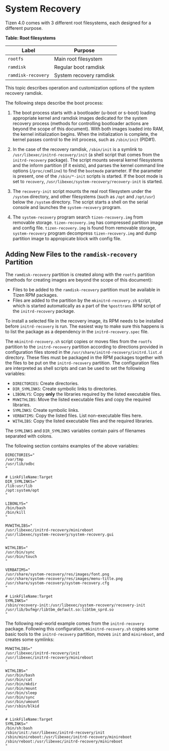 # System Recovery

Tizen 4.0 comes with 3 different root filesystems, each designed for a different purpose.

**Table: Root filesystems**

| Label | Purpose |
| ----- | ------- |
| `rootfs` | Main root filesystem |
| `ramdisk` | Regular boot ramdisk |
| `ramdisk-recovery` | System recovery ramdisk |

This topic describes operation and customization options of the system
recovery ramdisk.

The following steps describe the boot process:

1. The boot process starts with a bootloader (u-boot or s-boot) loading
appropriate kernel and ramdisk images dedicated for the system
recovery process (methods for controlling bootloader actions are beyond the
scope of this document). With both images loaded into RAM, the kernel
initialization begins. When the initialization is complete, the kernel passes
control to the init process, such as `/sbin/init` (PID#1).

2. In the case of the recovery ramdisk, `/sbin/init` is a symlink to
`/usr/libexec/initrd-recovery/init` (a shell script that comes
from the `initrd-recovery` package). The script mounts several kernel
filesystems and the inform partition (if it exists), and parses the
kernel command line options (`/proc/cmdline`) to find the `bootmode`
parameter. If the parameter is present, one of the `/sbin/*-init` scripts is
started. If the boot mode is set to `recovery`,
`/usr/libexec/system-recovery/recovery-init` is started.

3. The `recovery-init` script mounts the real root filesystem under
the `/system` directory, and other filesystems (such as `/opt` and
`/opt/usr`) below the `/system` directory. The script starts a shell on the serial console and launches the
`system-recovery` program.

4. The `system-recovery` program search `tizen-recovery.img` from removable storage.
`tizen-recovery.img` has compressed partition image and config file.
`tizen-recovery.img` is found from removable storage, `system-recovery` program decompress `tizen-recovery.img`
and dump partition image to appropicate block with config file.

## Adding New Files to the `ramdisk-recovery` Partition

The `ramdisk-recovery` partition is created along with the `rootfs`
partition (methods for creating images are beyond the scope of this
document):

- Files to be added to the `ramdisk-recovery` partition must
be available in Tizen RPM packages.
- Files are added to the partition by the `mkinitrd-recovery.sh` script, which is started
automatically as a part of the `%posttrans` RPM script of the `initrd-recovery` package.

To install a selected file in the recovery
image, its RPM needs to be installed before `initrd-recovery` is run. The
easiest way to make sure this happens is to list the package as a
dependency in the `initrd-recovery.spec` file.

The `mkinitrd-recovery.sh` script copies or moves files from the
`rootfs` partition to the `initrd-recovery` partition according to
directions provided in configuration files stored in the
`/usr/share/initrd-recovery/initrd.list.d` directory. These files
must be packaged in the RPM packages together with the
files to be put on the `initrd-recovery` partition. The configuration files are
interpreted as shell scripts and can be used to set the following
variables:

- `DIRECTORIES`: Create directories.
- `DIR_SYMLINKS`: Create symbolic links to directories.
- `LIBONLYS`: Copy **only** the libraries required by the listed executable files.
- `MVWITHLIBS`: Move the listed executable files and copy the required libraries.
- `SYMLINKS`: Create symbolic links.
- `VERBATIMS`: Copy the listed files. List non-executable files here.
- `WITHLIBS`: Copy the listed executable files and the required libraries.

The `SYMLINKS` and `DIR_SYMLINKS` variables contain pairs of filenames separated with
colons.

The following section contains examples of the above variables:

```
DIRECTORIES="
/var/tmp
/usr/lib/odbc
"

# LinkFileName:Target
DIR_SYMLINKS="
/lib:usr/lib
/opt:system/opt
"

LIBONLYS="
/bin/bash
/bin/kill
"

MVWITHLIBS="
/usr/libexec/initrd-recovery/minireboot
/usr/libexec/system-recovery/system-recovery.gui
"

WITHLIBS="
/usr/bin/sync
/usr/bin/touch
"

VERBATIMS="
/usr/share/system-recovery/res/images/font.png
/usr/share/system-recovery/res/images/menu-title.png
/usr/share/system-recovery/system-recovery.cfg
"

# LinkFileName:Target
SYMLINKS="
/sbin/recovery-init:/usr/libexec/system-recovery/recovery-init
/usr/lib/bufmgr/libtbm_default.so:libtbm_sprd.so
"
```

The following real-world example comes from the `initrd-recovery`
package. Following this configuration, `mkinitrd-recovery.sh` copies
some basic tools to the `initrd-recovery` partition, moves `init` and
`minireboot`, and creates some symlinks:

```
MVWITHLIBS="
/usr/libexec/initrd-recovery/init
/usr/libexec/initrd-recovery/minireboot
"

WITHLIBS="
/usr/bin/bash
/usr/bin/cat
/usr/bin/mkdir
/usr/bin/mount
/usr/bin/sleep
/usr/bin/sync
/usr/bin/umount
/usr/sbin/blkid
"

# LinkFileName:Target
SYMLINKS="
/bin/sh:bash
/sbin/init:/usr/libexec/initrd-recovery/init
/sbin/minireboot:/usr/libexec/initrd-recovery/minireboot
/sbin/reboot:/usr/libexec/initrd-recovery/minireboot
"
```
